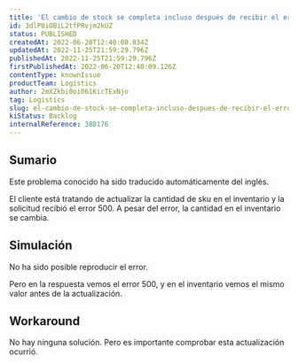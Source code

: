 ```yaml
---
title: 'El cambio de stock se completa incluso después de recibir el error 500'
id: 3dlP8iOBiL2tfPRvjm2kUZ
status: PUBLISHED
createdAt: 2022-06-20T12:40:08.834Z
updatedAt: 2022-11-25T21:59:29.796Z
publishedAt: 2022-11-25T21:59:29.796Z
firstPublishedAt: 2022-06-20T12:40:09.126Z
contentType: knownIssue
productTeam: Logistics
author: 2mXZkbi0oi061KicTExNjo
tag: Logistics
slug: el-cambio-de-stock-se-completa-incluso-despues-de-recibir-el-error-500
kiStatus: Backlog
internalReference: 388176
---
```


## Sumario

<div class="alert alert-info">
  <p>Este problema conocido ha sido traducido automáticamente del inglés.</p>
</div>


El cliente está tratando de actualizar la cantidad de sku en el inventario y la solicitud recibió el error 500. A pesar del error, la cantidad en el inventario se cambia.



## Simulación


No ha sido posible reproducir el error.

Pero en la respuesta vemos el error 500, y en el inventario vemos el mismo valor antes de la actualización.




## Workaround


No hay ninguna solución. Pero es importante comprobar esta actualización ocurrió.

